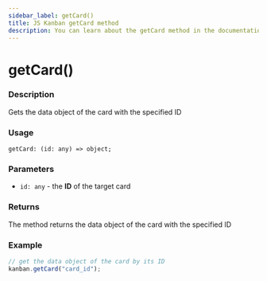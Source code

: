 ```yaml
---
sidebar_label: getCard()
title: JS Kanban getCard method
description: You can learn about the getCard method in the documentation of the JavaScript Kanban library. Browse developer guides and API reference, try out code examples and live demos.
---
```


# getCard()

### Description

Gets the data object of the card with the specified ID

### Usage

`getCard: (id: any) => object;`

### Parameters

- `id: any` - the **ID** of the target card

### Returns

The method returns the data object of the card with the specified ID

### Example

```jsx
// get the data object of the card by its ID
kanban.getCard("card_id");
```
